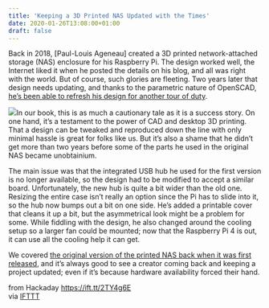 ```yaml
---
title: 'Keeping a 3D Printed NAS Updated with the Times'
date: 2020-01-26T13:08:00+01:00
draft: false
---
```


Back in 2018, \[Paul-Louis Ageneau\] created a 3D printed network-attached storage (NAS) enclosure for his Raspberry Pi. The design worked well, the Internet liked it when he posted the details on his blog, and all was right with the world. But of course, such glories are fleeting. Two years later that design needs updating, and thanks to the parametric nature of OpenSCAD, [he’s been able to refresh his design for another tour of duty](https://chapelierfou.org/blog/an-enhanced-3d-printed-nas.html).

[![](https://hackaday.com/wp-content/uploads/2020/01/pinas2_detail.jpg?w=400)](https://hackaday.com/wp-content/uploads/2020/01/pinas2_detail.jpg)In our book, this is as much a cautionary tale as it is a success story. On one hand, it’s a testament to the power of CAD and desktop 3D printing. That a design can be tweaked and reproduced down the line with only minimal hassle is great for folks like us. But it’s also a shame that he didn’t get more than two years before some of the parts he used in the original NAS became unobtainium.

The main issue was that the integrated USB hub he used for the first version is no longer available, so the design had to be modified to accept a similar board. Unfortunately, the new hub is quite a bit wider than the old one. Resizing the entire case isn’t really an option since the Pi has to slide into it, so the hub now bumps out a bit on one side. He’s added a printable cover that cleans it up a bit, but the asymmetrical look might be a problem for some. While fiddling with the design, he also changed around the cooling setup so a larger fan could be mounted; now that the Raspberry Pi 4 is out, it can use all the cooling help it can get.

We covered [the original version of the printed NAS back when it was first released](https://hackaday.com/2018/03/21/3d-printed-raspberry-pi-nas-with-dual-drive-bays/), and it’s always good to see a creator coming back and keeping a project updated; even if it’s because hardware availability forced their hand.

  
  
from Hackaday https://ift.tt/2TY4g6E  
via [IFTTT](https://ifttt.com/?ref=da&site=blogger)